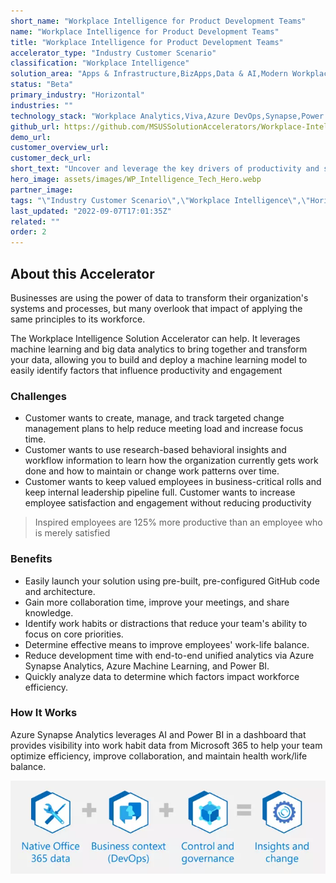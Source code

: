 ```yaml
---
short_name: "Workplace Intelligence for Product Development Teams"
name: "Workplace Intelligence for Product Development Teams"
title: "Workplace Intelligence for Product Development Teams"
accelerator_type: "Industry Customer Scenario"
classification: "Workplace Intelligence"
solution_area: "Apps & Infrastructure,BizApps,Data & AI,Modern Workplace"
status: "Beta"
primary_industry: "Horizontal"
industries: ""
technology_stack: "Workplace Analytics,Viva,Azure DevOps,Synapse,Power BI"
github_url: https://github.com/MSUSSolutionAccelerators/Workplace-Intelligence-Solution-Accelerator
demo_url: 
customer_overview_url: 
customer_deck_url: 
short_text: "Uncover and leverage the key drivers of productivity and success for product development teams"
hero_image: assets/images/WP_Intelligence_Tech_Hero.webp
partner_image: 
tags: "\"Industry Customer Scenario\",\"Workplace Intelligence\",\"Horizontal\",\"Workplace Analytics\",\"Viva\",\"Azure DevOps\",\"Synapse\",\"Power BI\",\"Apps & Infrastructure\",\"BizApps\",\"Data & AI\",\"Modern Workplace\",\"Beta\""
last_updated: "2022-09-07T17:01:35Z"
related: ""
order: 2
---
```

## About this Accelerator

Businesses are using the power of data to transform their organization's systems and processes, but many overlook that impact of applying the same principles to its workforce.

The Workplace Intelligence Solution Accelerator can help. It leverages machine learning and big data analytics to bring together and transform your data, allowing you to build and deploy a machine learning model to easily identify factors that influence productivity and engagement

### Challenges

* Customer wants to create, manage, and track targeted change management plans to help reduce meeting load and increase focus time.
* Customer wants to use research-based behavioral insights and workflow information to learn how the organization currently gets work done and how to maintain or change work patterns over time.
* Customer wants to keep valued employees in business-critical rolls and keep internal leadership pipeline full. Customer wants to increase employee satisfaction and engagement without reducing productivity

> Inspired employees are 125% more productive than an employee who is merely satisfied

### Benefits

* Easily launch your solution using pre-built, pre-configured GitHub code and architecture.
* Gain more collaboration time, improve your meetings, and share knowledge.
* Identify work habits or distractions that reduce your team's ability to focus on core priorities.
* Determine effective means to improve employees' work-life balance.
* Reduce development time with end-to-end unified analytics via Azure Synapse Analytics, Azure Machine Learning, and Power BI.
* Quickly analyze data to determine which factors impact workforce efficiency.

### How It Works

Azure Synapse Analytics leverages AI and Power BI in a dashboard that provides visibility into work habit data from Microsoft 365 to help your team optimize efficiency, improve collaboration, and maintain health work/life balance.

![Workplace Intelligence Flow](../assets/images/Workplace_Intelligence_Flow.webp)
